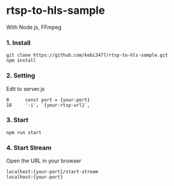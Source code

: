# rtsp-to-hls-sample
With Node.js, FFmpeg

### 1. Install
```
git clone https://github.com/kebi3477/rtsp-to-hls-sample.git
npm install
```
### 2. Setting
Edit to server.js
```
8      const port = {your-port}
18     '-i', `{your-rtsp-url}`,
```

### 3. Start
```
npm run start
```

### 4. Start Stream
Open the URL in your browser
```
localhost:{your-port}/start-stream
localhost:{your-port}
```

